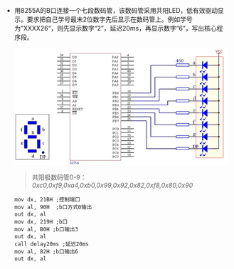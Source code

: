 
-  用8255A的B口连接一个七段数码管，该数码管采用共阳LED，低有效驱动显示。要求把自己学号最末2位数字先后显示在数码管上。例如学号为”XXXX26“，则先显示数字“2”，延迟20ms，再显示数字“6”，写出核心程序段。

    ![](https://raw.githubusercontent.com/Clear-Love/image/main/image/2022-11-16-19-58-54-image.png)

    > 共阳极数码管0-9：_0xc0,0xf9,0xa4,0xb0,0x99,0x92,0x82,0xf8,0x80,0x90_
    
    ```x86asm
    mov dx, 21BH ;控制端口
    mov al, 90H  ;b口方式0输出
    out dx, al
    mov dx, 219H ;b口
    mov al, B0H ;b口输出3
    out dx, al
    call delay20ms ;延迟20ms
    mov al, 82H ;b口输出6
    out dx, al 
    ```
